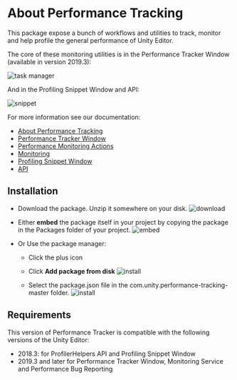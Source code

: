 # About Performance Tracking

This package expose a bunch of workflows and utilities to track, monitor and help profile the general performance of Unity Editor.

The core of these monitoring utilities is in the Performance Tracker Window (available in version 2019.3):

![task manager](Documentation~/images/performance-tracker-window.png)

And in the Profiling Snippet Window and API:

![snippet](Documentation~/images/profiling_snippet_window.gif)

For more information see our documentation:

* [About Performance Tracking](Documentation~/index.md)
* [Performance Tracker Window](Documentation~/performance-tracker-window.md)
* [Performance Monitoring Actions](Documentation~/performance-window-actions.md)
* [Monitoring](Documentation~/monitoring.md)
* [Profiling Snippet Window](Documentation~/profiling-snippet-window.md)
* [API](Documentation~/api.md)

## Installation
- Download the package. Unzip it somewhere on your disk.
![download](Documentation~/images/download.png)

- Either **embed** the package itself in your project by copying the package in the Packages folder of your project.
![embed](Documentation~/images/emded.png)

- Or Use the package manager:
    - Click the plus icon
    - Click **Add package from disk**
![install](Documentation~/images/add-package.png)

    - Select the package.json file in the com.unity.performance-tracking-master folder.
![install](Documentation~/images/select-package.png)

    
## Requirements

This version of Performance Tracker is compatible with the following versions of the Unity Editor:

* 2018.3: for ProfilerHelpers API and Profiling Snippet Window
* 2019.3 and later for Performance Tracker Window, Monitoring Service and Performance Bug Reporting
